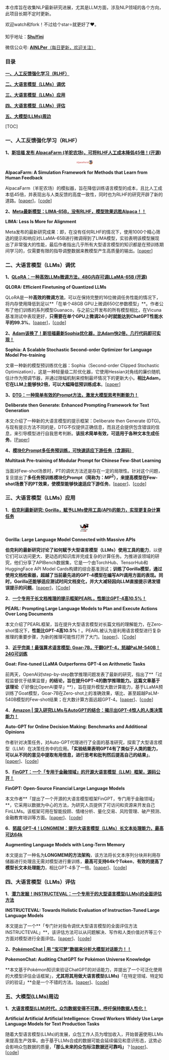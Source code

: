 本仓库旨在收集NLP最新研究进展，尤其是LLM方面，涉及NLP领域的各个方向，此项目长期不定时更新。

欢迎watch和fork！不过给个star⭐就更好了❤️。

知乎地址：[**ShuYini**](https://www.zhihu.com/people/wangjini521/activities)

微信公众号: [**AINLPer**（每日更新，欢迎关注）](https://mp.weixin.qq.com/s?__biz=MzUzOTgwNDMzOQ==&mid=2247487079&idx=1&sn=4aa0c38c7701148f28f67bc66a291b00&chksm=fac399bbcdb410ad4517460b96a071c08c3854d67d1beafa4caa424e9c12791dc1955be1f56e&token=802874842&lang=zh_CN#rd)

### 目录

[**一、人工反馈强化学习（RLHF）**](###一、人工反馈强化学习（RLHF）)

[**二、大语言模型（LLMs）调优**](###二、大语言模型（LLMs）调优)

[**三、大语言模型（LLMs）应用**](###三、大语言模型（LLMs）应用)

[**四、大语言模型（LLMs）评估**](###四、大语言模型（LLMs）评估)

[**五、大模型(LLMs)周边**](###五、大模型(LLMs)周边)

[TOC]



### 一、人工反馈强化学习（RLHF）

**1、[斯坦福 发布 AlpacaFarm (羊驼农场)，可将RLHF人工成本降低45倍！(开源)](https://mp.weixin.qq.com/s/CIF2F5Vx_RSN1-LwU_ppOQ)** 

<p align="center"><img src="assets/image-20230525141242754.png" alt="image-20230525141242754" style="zoom:25%;" height="50px" /> </p>

**AlpacaFarm: A Simulation Framework for Methods that Learn from Human Feedback**

AlpacaFarm（羊驼农场）的模拟器，旨在降低训练语言模型的成本，且比人工成本低45倍，并表现出与人类反馈的高度一致性，同时也为RLHF的研究开辟了新的道路。[[paper](https://tatsu-lab.github.io/alpaca_farm_paper.pdf)]，[[code](https://github.com/tatsu-lab/alpaca_farm)]

**2、[Meta最新模型：LIMA-65B，没有RLHF，模型效果远胜Alpaca！！](https://mp.weixin.qq.com/s/cA6HoPsLhPdQ_ntlL2MKDw)**

**LIMA: Less Is More for Alignment**

Meta发布的最新研究成果：即，在没有任何RLHF的情况下，使用1000个精心筛选的提示和响应对LLaMA-65B进行微调得到了LIMA模型，实验表明该模型展现出了非常强大的性能，最后作者指出几乎所有大型语言模型的知识都是在预训练期间学习的，仅需要有限的指导调整数据来教模型产生高质量的输出。[[paper](https://arxiv.org/pdf/2305.11206.pdf)]



### 二、大语言模型（LLMs）调优

**1、[QLoRA：一种高效LLMs微调方法，48G内存可调LLaMA-65B (开源)](https://mp.weixin.qq.com/s/U9uHJrg3FbUprlZ46dptTQ)**

**QLORA: Efficient Finetuning of Quantized LLMs**

QLoRA是一种**高效的微调方法**，可以在保持完整的16位微调任务性能的情况下，将内存使用降低到足以**「在单个48GB GPU上微调650亿参数模型」**。作者公布了他们训练的系列模型Guanaco，与之前公开发布的所有模型相比，在Vicuna基准测试中表现更好，**只需要在单个GPU上微调24小时就能达到ChatGPT性能水平的99.3%**。[[paper](https://arxiv.org/pdf/2305.14314.pdf)]，[[code](https://github.com/artidoro/qlora)]

**2、[Adam该换了！斯坦福最新Sophia优化器，比Adam快2倍，几行代码即可实现！](https://mp.weixin.qq.com/s?__biz=MzUzOTgwNDMzOQ==&mid=2247492294&idx=1&sn=1711a9003bcf92d2c9c6afba28fba561&chksm=fac0751acdb7fc0cb3dfa1c8667a1801cbe8fa6e16745386e1e620be79b47a112c9b33789dd8&token=338711096&lang=zh_CN#rd)**

**Sophia: A Scalable Stochastic Second-order Optimizer for Language Model Pre-training**

文章一种新的模型预训练优化器：Sophia（Second-order Clipped Stochastic Optimization），这是一种轻量级二阶优化器，它使用Hessian对角线的廉价随机估计作为预调节器，并通过限幅机制来控制最坏情况下的更新大小。**相比Adam，它在LLM上能够快2倍，可以大幅降低预训练成本**。[[paper](file:///C:/Users/Lenovo/Desktop/0526.pdf)]

**3、[DTG：一种简单有效的Prompt方法，激发大模型思考判断能力！](https://mp.weixin.qq.com/s/Eio62_Hn0mML3Pfb3G36cA)**

**Deliberate then Generate: Enhanced Prompting Framework for Text Generation**

本文介绍了一种新的大语言模型的提示框架：Deliberate then Generate (DTG)。与现有提示方法不同的是，DTG不仅提供正确信息，而且还会提供包含错误的信息，来引导模型进行自我思考判断。**该技术简单有效，可适用于各种文本生成任务**。[[Paper](https://arxiv.org/pdf/2305.19835.pdf)]

**4、[模块化Prompt多任务预训练，可快速适应下游任务（含源码）](https://mp.weixin.qq.com/s/ytSq_gBb63NhpNOaMcMXew)**

**Multitask Pre-training of Modular Prompt for Chinese Few-Shot Learning**

当面对Few-shot场景时，PT的调优方法还是存在一定的局限性。针对这个问题，复旦提出了**多任务预训练模块化Prompt（简称为：$MP^2$），来提高模型在Few-shot场景下的PT效果，使模型能够快速适应下游任务**。[[paper](https://arxiv.org/pdf/2210.07565.pdf)]、[[code](https://github.com/Hzfinfdu/MPMP)]



### 三、大语言模型（LLMs）应用

**1**、[**伯克利最新研究: Gorilla，赋予LLMs使用工具(API)的能力，实现更复杂计算任务**](https://mp.weixin.qq.com/s/VwkaE_FuUhL3ejhMXpfp9A)

<p align="center"><img src="assets/logo.png" alt="logo" style="zoom:50%" height="50px" /> </p>

**Gorilla: Large Language Model Connected with Massive APIs**

**伯克利的最新研究讨论了如何赋予大型语言模型（LLMs）使用工具的能力**，以便它们可以访问更大、更动态的知识库并完成复杂的计算任务。为推进该领域的研究，他们分享了APIBench数据集，它是一个由TorchHub、TensorHub和HuggingFace API Model Cards构建的综合基准测试；**训练了Gorilla模型，通过使用文档检索器，超越了当前最先进的GPT-4模型在编写API调用方面的表现。同时，Gorilla还能够适应测试时间文档变化，并大大减轻因向LLM直接提示诱发错误提示的问题**。[[paper](https://arxiv.org/pdf/2305.15334v1.pdf)]，[[Code](https://github.com/ShishirPatil/gorilla)]

**2**、**[一个专用于长文档推理的提示框架PEARL，性能比GPT-4高10.5%！](https://mp.weixin.qq.com/s/dQhRiH62Mz9umx7GFeQRvw)**

**PEARL: Prompting Large Language Models to Plan and Execute Actions Over Long Documents**

本文介绍了PEARL框架，旨在提升大型语言模型对长篇文档的理解能力，在Zero-shot情况下，**性能比GPT-4高10.5%**！。PEARL被认为是利用语言模型进行复杂推理的重要步骤，为新的推理可能性打开了大门。[[paper](https://arxiv.org/abs/2305.14564)]、[[Code](https://github.com/SimengSun/pearl)]

**3**、[**近乎完美！最强算术语言模型: Goar-7B，干翻GPT-4，怒越PaLM-540B！24G可训练**](https://mp.weixin.qq.com/s/_haINkHNV4bMszm9F41yXA)

**Goat: Fine-tuned LLaMA Outperforms GPT-4 on Arithmetic Tasks**

前两天，OpenAI对step-by-step数学推理问题发表了最新的研究，指出了**「过程监督优于结果监督」**的结论，旨在提升GPT-4的数学推理能力。这篇文章基于该理论（**「好像比OpenAI要早」**），旨在提升模型大数计算能力，基于LLaMA预训练了Goat模型，Goar-7B在Zero-shot上的准确效果，堪比、甚至超越PaLM-540B模型的Few-shot结果；在大数计算方面远超GPT-4。[[paper](https://arxiv.org/pdf/2305.14201.pdf)]、[[code](https://github.com/liutiedong/goat)]

**4**、[**Amazon | 深入研究LLMs与AutoGPT的结合：揭示出GPT-4惊人的人类决策能力！**](https://mp.weixin.qq.com/s/Gbz7ZVVdeTq64mj1-__aQA)

**Auto-GPT for Online Decision Making: Benchmarks and Additional Opinions**

作者针对决策任务，对Auto-GPT代理进行了全面的基准研究，探索了大型语言模型（LLM）在决策任务中的应用。**「实验结果表明GPT4有了类似于人类的能力，可以从不同的意见中提取有用信息，进行思考和批判然后提高自己的结果」**。[[paper](https://arxiv.org/pdf/2306.02224.pdf)]、[[code](https://github.com/younghuman/LLMAgent)]

**5**、[**FinGPT：一个「专用于金融领域」的开源大语言模型（LLM）框架，源码公开！**](https://mp.weixin.qq.com/s/A9euFin675nxGGciiX6rJQ)

**FinGPT: Open-Source Financial Large Language Models**

本文作者**「提出了一个开源的大语言模型框架FinGPT，专门用于金融领域」**，它采用以数据为中心的方法，为研究人员提供了可访问和资源来开发自己FinLLMs。该框架可用在智能投顾、情绪分析、量化交易、风险管理、破产预测、金融教育培训等方面。[[paper](https://arxiv.org/pdf/2306.06031v1.pdf)]、[[code](https://github.com/ai4finance-foundation/fingpt)]

**6**、[**怒超 GPT-4！LONGMEM：提升大语言模型（LLMs）长文本处理能力，最高可达64k**](https://mp.weixin.qq.com/s/LiWN7iONxgEOIPnJXjYgQw)

**Augmenting Language Models with Long-Term Memory**

本文提出了一种名为**LONGMEM的方法架构**，该方法将长文本序列分块并利用存储器进行处理且无需对模型进行重训练，**最高可支持64k个Token**，**有效的提高了模型长文本处理能力**，相比GPT-4多了一倍。[[paper](https://arxiv.org/pdf/2306.07174v1.pdf)]、[[code](https://github.com/Victorwz/LongMem)]





### 四、大语言模型（LLMs）评估

**1**、[**潜力发掘！INSTRUCTEVAL：一个专用于的大型语言模型(LLMs)的全面评估方法**](https://mp.weixin.qq.com/s/E6hq0AUy_hItA5HGo2tCAQ)

**INSTRUCTEVAL: Towards Holistic Evaluation of Instruction-Tuned Large Language Models**

本文提出了一个**「专门针对指令调优大型语言模型的全面评估方法INSTRUCTEVAL」**，该评估方法可以从问题解决、写作和人类价值对齐等三个方面对模型进行全面评估。[[paper](https://arxiv.org/pdf/2306.04757.pdf)]、[[code](https://github.com/declare-lab/instruct-eval)]

**2、[PokémonChat | 用 “宝可梦”数据来分析大模型对话能力！！](https://mp.weixin.qq.com/s/1aYGPIyyUHnfVSjo0KTaNQ)**

**PokemonChat: Auditing ChatGPT for Pokémon Universe Knowledge**

**本文基于Pokémon知识来验证ChatGPT的对话能力，并提出了一个可泛化使用的大模型评估会话框架」，**尤其将其用做大语言模型(LLMs)**「在特定领域、特定知识的验证」**会是一个不错的方法。[[paper](https://arxiv.org/pdf/2306.03024.pdf)]、[[code](https://www.pokemon.com/us)]

### 五、大模型(LLMs)周边

**1**、[**大语言模型(LLM)时代，众包数据变得不可靠，呼吁保持数据人性化！**](https://mp.weixin.qq.com/s/tG2w-xy0IUS65CqCG_uHdg)

**Artificial Artificial Artificial Intelligence: Crowd Workers Widely Use Large Language Models for Text Production Tasks**

随着大型语言模型(LLMs)的发展，众包工作人员为增加收入，开始普遍使用LLMs来提高生产效率。由于基于LLMs合成的数据可能会延续偏见和意识形态，这势必会影响众包数据的质量，**「那么未来的众包标注数据还可靠吗」**？[[paper](https://arxiv.org/pdf/2306.07899.pdf)]、[[code](https://github.com/epfl-dlab/GPTurk)]



